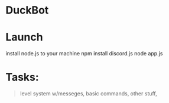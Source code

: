 # DuckBot

# Launch
install node.js to your machine
npm install discord.js
node app.js

# Tasks:
> level system w/messeges,
> basic commands,
> other stuff,
